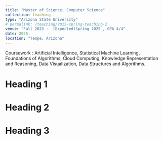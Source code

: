 ```yaml
---
title: "Master of Science, Computer Science"
collection: teaching
type: "Arizona State University"
# permalink: /teaching/2015-spring-teaching-2
venue: "Fall 2023 -  (Expected)Spring 2025 , GPA 4/4"
date: 2025
location: "Tempe, Arizona"
---
```

Coursework : Artificial Intelligence, Statistical Machine Learning, Foundations of Algorithms, Cloud Computing, Knowledge Representation and Reasoning, Data Visualization, Data Structures and Algorithms.

Heading 1
======

Heading 2
======

Heading 3
======